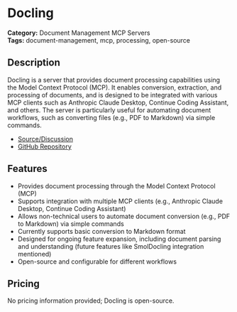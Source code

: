 # Docling

**Category:** Document Management MCP Servers  
**Tags:** document-management, mcp, processing, open-source

## Description
Docling is a server that provides document processing capabilities using the Model Context Protocol (MCP). It enables conversion, extraction, and processing of documents, and is designed to be integrated with various MCP clients such as Anthropic Claude Desktop, Continue Coding Assistant, and others. The server is particularly useful for automating document workflows, such as converting files (e.g., PDF to Markdown) via simple commands.

- [Source/Discussion](https://github.com/docling-project/docling/discussions/944)
- [GitHub Repository](https://github.com/Deep070203/docling-mcp)

## Features
- Provides document processing through the Model Context Protocol (MCP)
- Supports integration with multiple MCP clients (e.g., Anthropic Claude Desktop, Continue Coding Assistant)
- Allows non-technical users to automate document conversion (e.g., PDF to Markdown) via simple commands
- Currently supports basic conversion to Markdown format
- Designed for ongoing feature expansion, including document parsing and understanding (future features like SmolDocling integration mentioned)
- Open-source and configurable for different workflows

## Pricing
No pricing information provided; Docling is open-source.
